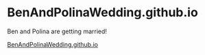 # BenAndPolinaWedding.github.io
Ben and Polina are getting married!

[BenAndPolinaWedding.github.io](BenAndPolinaWedding.github.io)
